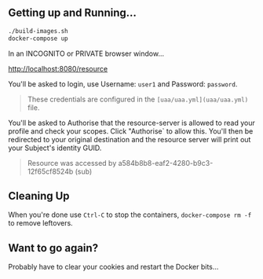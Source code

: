 
## Getting up and Running...

````bash
./build-images.sh
docker-compose up
````

In an INCOGNITO or PRIVATE browser window...

[http://localhost:8080/resource](http://localhost:8080/resource)

You'll be asked to login, use Username: `user1` and Password: `password`.

> These credentials are configured in the `[uaa/uaa.yml](uaa/uaa.yml)` file.

You'll be asked to Authorise that the resource-server is allowed to read your profile and check your scopes. 
Click "Authorise` to allow this. You'll then be redirected to your original destination and the resource server 
will print out your Subject's identity GUID.

> Resource was accessed by a584b8b8-eaf2-4280-b9c3-12f65cf8524b (sub)


## Cleaning Up

When you're done use `Ctrl-C` to stop the containers, `docker-compose rm -f` to remove leftovers.

## Want to go again? 

Probably have to clear your cookies and restart the Docker bits... 